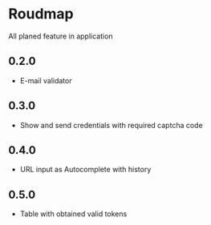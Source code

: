 # Roudmap

All planed feature in application

## 0.2.0
- E-mail validator

## 0.3.0
- Show and send credentials with required captcha code

## 0.4.0
- URL input as Autocomplete with history

## 0.5.0
- Table with obtained valid tokens